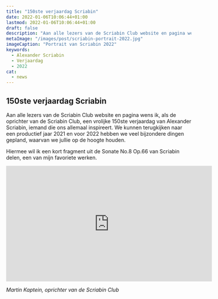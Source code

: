 ```yaml
---
title: "150ste verjaardag Scriabin"
date: 2022-01-06T10:06:44+01:00
lastmod: 2022-01-06T10:06:44+01:00
draft: false
description: "Aan alle lezers van de Scriabin Club website en pagina wens ik, als de oprichter van de Scriabin Club, een vrolijke 150ste verjaardag van Alexander Scriabin, iemand die ons allemaal inspireert."
metaImage: "/images/post/scriabin-portrait-2022.jpg" 
imageCaption: "Portrait van Scriabin 2022"
keywords:
  - Alexander Scriabin
  - Verjaardag
  - 2022
cat:
  - news
---
```


## 150ste verjaardag Scriabin

Aan alle lezers van de Scriabin Club website en pagina wens ik, als de oprichter van de Scriabin Club, een vrolijke 150ste verjaardag van Alexander Scriabin, iemand die ons allemaal inspireert.
We kunnen terugkijken naar een productief jaar 2021 en voor 2022 hebben we veel bijzondere dingen gepland, waarvan we jullie op de hoogte houden.

Hiermee wil ik een kort fragment uit de Sonate No.8 Op.66 van Scriabin delen, een van mijn favoriete werken.

<iframe width="560" height="315" src="https://www.youtube.com/embed/AsmgrFQThJk" title="YouTube video player" frameborder="0" allow="accelerometer; autoplay; clipboard-write; encrypted-media; gyroscope; picture-in-picture" allowfullscreen></iframe>

*Martin Kaptein, oprichter van de Scriabin Club*
